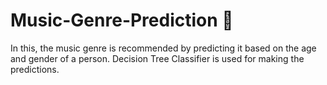 # Music-Genre-Prediction 🎵
In this, the music genre is recommended by predicting it based on the age and gender of a person.
Decision Tree Classifier is used for making the predictions.
